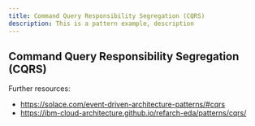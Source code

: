 ```yaml
---
title: Command Query Responsibility Segregation (CQRS)
description: This is a pattern example, description
---
```


## Command Query Responsibility Segregation (CQRS)


Further resources:
- https://solace.com/event-driven-architecture-patterns/#cqrs
- https://ibm-cloud-architecture.github.io/refarch-eda/patterns/cqrs/